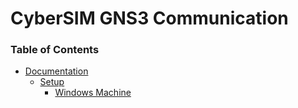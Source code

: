 # CyberSIM GNS3 Communication 
### Table of Contents
- [Documentation](./documentation/README.md)
  - [Setup](./documentation/setup/README.md)
    - [Windows Machine](./documentation/windows.md)
